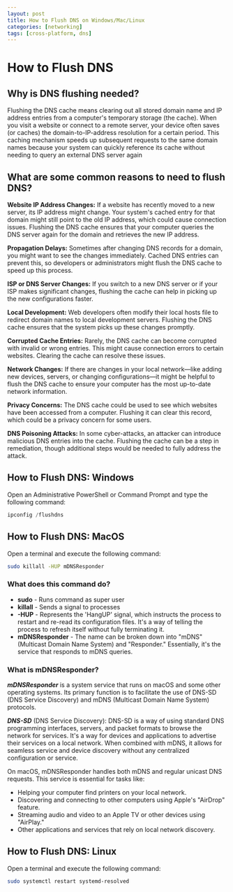 ```yaml
---
layout: post
title: How to Flush DNS on Windows/Mac/Linux
categories: [networking]
tags: [cross-platform, dns]
---
```


# How to Flush DNS

## Why is DNS flushing needed?

Flushing the DNS cache means clearing out all stored domain name and IP address entries from a computer's temporary storage (the cache). When you visit a website or connect to a remote server, your device often saves (or caches) the domain-to-IP-address resolution for a certain period. This caching mechanism speeds up subsequent requests to the same domain names because your system can quickly reference its cache without needing to query an external DNS server again

## What are some common reasons to need to flush DNS?

**Website IP Address Changes:** If a website has recently moved to a new server, its IP address might change. Your system's cached entry for that domain might still point to the old IP address, which could cause connection issues. Flushing the DNS cache ensures that your computer queries the DNS server again for the domain and retrieves the new IP address.

**Propagation Delays:** Sometimes after changing DNS records for a domain, you might want to see the changes immediately. Cached DNS entries can prevent this, so developers or administrators might flush the DNS cache to speed up this process.

**ISP or DNS Server Changes:** If you switch to a new DNS server or if your ISP makes significant changes, flushing the cache can help in picking up the new configurations faster.

**Local Development:** Web developers often modify their local hosts file to redirect domain names to local development servers. Flushing the DNS cache ensures that the system picks up these changes promptly.

**Corrupted Cache Entries:** Rarely, the DNS cache can become corrupted with invalid or wrong entries. This might cause connection errors to certain websites. Clearing the cache can resolve these issues.

**Network Changes:** If there are changes in your local network—like adding new devices, servers, or changing configurations—it might be helpful to flush the DNS cache to ensure your computer has the most up-to-date network information.

**Privacy Concerns:** The DNS cache could be used to see which websites have been accessed from a computer. Flushing it can clear this record, which could be a privacy concern for some users.

**DNS Poisoning Attacks:** In some cyber-attacks, an attacker can introduce malicious DNS entries into the cache. Flushing the cache can be a step in remediation, though additional steps would be needed to fully address the attack.


## How to Flush DNS: Windows
Open an Administrative PowerShell or Command Prompt and type the following command:

```powershell
ipconfig /flushdns
```

## How to Flush DNS: MacOS
Open a terminal and execute the following command: 
```bash
sudo killall -HUP mDNSResponder
```
### What does this command do?
* **sudo** - Runs command as super user
* **killall** - Sends a signal to processes
* **-HUP** - Represents the 'HangUP' signal, which instructs the process to restart and re-read its configuration files. It's a way of telling the process to refresh itself without fully terminating it.
* **mDNSResponder** - The name can be broken down into "mDNS" (Multicast Domain Name System) and "Responder." Essentially, it's the service that responds to mDNS queries.  

### What is mDNSResponder?

***mDNSResponder*** is a system service that runs on macOS and some other operating systems. Its primary function is to facilitate the use of DNS-SD (DNS Service Discovery) and mDNS (Multicast Domain Name System) protocols.  

***DNS-SD*** (DNS Service Discovery): DNS-SD is a way of using standard DNS programming interfaces, servers, and packet formats to browse the network for services. It's a way for devices and applications to advertise their services on a local network. When combined with mDNS, it allows for seamless service and device discovery without any centralized configuration or service.

On macOS, mDNSResponder handles both mDNS and regular unicast DNS requests. This service is essential for tasks like:  

* Helping your computer find printers on your local network.
* Discovering and connecting to other computers using Apple's "AirDrop" feature.
* Streaming audio and video to an Apple TV or other devices using "AirPlay."
* Other applications and services that rely on local network discovery.


## How to Flush DNS: Linux

Open a terminal and execute the following command:

```bash
sudo systemctl restart systemd-resolved
```
